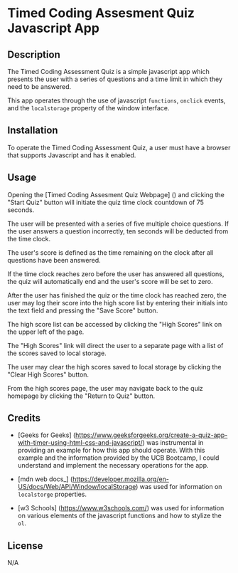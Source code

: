 # Timed Coding Assesment Quiz Javascript App

## Description

The Timed Coding Assessment Quiz is a simple javascript app which presents the user with a series of questions and a time limit in which they need to be answered.

This app operates through the use of javascript <code>functions</code>, <code>onclick</code> events, and the <code>localstorage</code> property of the window interface.

## Installation

To operate the Timed Coding Assessment Quiz, a user must have a browser that supports Javascript and has it enabled.

## Usage

Opening the [Timed Coding Assesment Quiz Webpage] () and clicking the "Start Quiz" button will initiate the quiz time clock countdown of 75 seconds.

The user will be presented with a series of five multiple choice questions. If the user answers a question incorrectly, ten seconds will be deducted from the time clock.

The user's score is defined as the time remaining on the clock after all questions have been answered.

If the time clock reaches zero before the user has answered all questions, the quiz will automatically end and the user's score will be set to zero.

After the user has finished the quiz or the time clock has reached zero, the user may log their score into the high score list by entering their initials into the text field and pressing the "Save Score" button.

The high score list can be accessed by clicking the "High Scores" link on the upper left of the page.

The "High Scores" link will direct the user to a separate page with a list of the scores saved to local storage.

The user may clear the high scores saved to local storage by clicking the "Clear High Scores" button.

From the high scores page, the user may navigate back to the quiz homepage by clicking the "Return to Quiz" button.

## Credits

* [Geeks for Geeks] (https://www.geeksforgeeks.org/create-a-quiz-app-with-timer-using-html-css-and-javascript/) was instrumental in providing an example for how this app should operate. With this example and the information provided by the UCB Bootcamp, I could understand and implement the necessary operations for the app.

* [mdn web docs_] (https://developer.mozilla.org/en-US/docs/Web/API/Window/localStorage) was used for information on <code>localstorge</code> properties.

* [w3 Schools] (https://www.w3schools.com/) was used for information on various elements of the javascript functions and how to stylize the <code>ol</code>.

## License
N/A